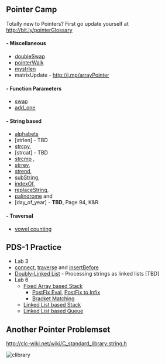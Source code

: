 ## Pointer Camp

Totally new to Pointers? First go update yourself at http://bit.ly/pointerGlossary

#### - Miscellaneous 
- [doubleSwap](http://cloudcoder.kgkite.ac.in/cloudcoder/#exercise?c=33,p=2484)
- [pointerWalk](http://cloudcoder.kgkite.ac.in/cloudcoder/#exercise?c=33,p=2551)
- [mystrlen](http://j.mp/strlenCC) 
-  matrixUpdate - http://j.mp/arrayPointer

#### - Function Parameters
- [swap](https://cloudcoder.kgkite.ac.in/cloudcoder/#exercise?c=33,p=924) 
- [add_one](https://cloudcoder.kgkite.ac.in/cloudcoder/#exercise?c=33,p=967) 

#### - String based
- [alphabets](https://cloudcoder.kgisl.com/cloudcoder/#exercise?c=33,p=1208)
- [strlen] - TBD 
- [strcpy](http://j.mp/stringCopyCC),
- [strcat] - TBD 
- [strcmp](http://j.mp/stringCompareCC) ,
- [strrev](https://cloudcoder.kgkite.ac.in/cloudcoder/#exercise?c=33,p=1200),
- [strend](http://j.mp/stringEndCC), 
- [subString](https://cloudcoder.kgkite.ac.in/cloudcoder/#exercise?c=33,p=1204), 
- [indexOf](https://cloudcoder.kgkite.ac.in/cloudcoder/#exercise?c=33,p=1202),
- [replaceString](https://cloudcoder.kgkite.ac.in/cloudcoder/#exercise?c=33,p=1205),
- [palindrome](https://cloudcoder.kgkite.ac.in/cloudcoder/#exercise?c=33,p=1203) and
- [day_of_year] - **TBD**, Page 94, K&R 

#### - Traversal
- [vowel counting](https://cloudcoder.kgkite.ac.in/cloudcoder/#exercise?c=33,p=1078)

## PDS-1 Practice
  - Lab 3
 - [connect](https://cloudcoder.kgisl.com/cloudcoder/#exercise?c=7,p=1191), [traverse](https://cloudcoder.kgisl.com/cloudcoder/#exercise?c=7,p=1190) and 
[insertBefore](https://cloudcoder.kgisl.com/cloudcoder/#exercise?c=7,p=1193)
 - [Doubly-Linked List](https://cloudcoder.kgisl.com/cloudcoder/#exercise?c=7,p=1189)
       - Processing strings as linked lists [TBD]
  - Lab 6 
    - [Fixed Array based Stack](https://cloudcoder.kgkite.ac.in/cloudcoder/#exercise?c=7,p=1115)
      - [PostFix Eval](https://cloudcoder.kgkite.ac.in/cloudcoder/#exercise?c=7,p=1120),  [PostFix to Infix](https://cloudcoder.kgkite.ac.in/cloudcoder/#exercise?c=7,p=1116)
      - [Bracket Matching](https://cloudcoder.kgkite.ac.in/cloudcoder/#exercise?c=7,p=1126)
    - [Linked List based Stack](https://cloudcoder.kgkite.ac.in/cloudcoder/#exercise?c=7,p=1162)
    - [Linked List based Queue](https://cloudcoder.kgkite.ac.in/cloudcoder/#exercise?c=7,p=1188)


## Another Pointer Problemset 

http://clc-wiki.net/wiki/C_standard_library:string.h

![clibrary]( http://j.mp/pointerProblems)
<!--stackedit_data:
eyJoaXN0b3J5IjpbMTc0OTkzMTE4Nl19
-->